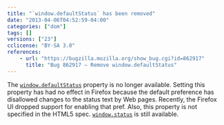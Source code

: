 ```yaml
---
title: "`window.defaultStatus` has been removed"
date: "2013-04-06T04:52:59-04:00"
categories: ["dom"]
tags: []
versions: ["23"]
cclicense: "BY-SA 3.0"
references:
    - url: "https://bugzilla.mozilla.org/show_bug.cgi?id=862917"
      title: "Bug 862917 – Remove window.defaultStatus"
---
```

The [`window.defaultStatus`](https://developer.mozilla.org/en-US/docs/Web/API/window.defaultStatus) property is no longer available. Setting this property has had no effect in Firefox because the default preference has disallowed changes to the status text by Web pages. Recently, the Firefox UI dropped support for enabling that pref. Also, this property is not specified in the HTML5 spec. [`window.status`](https://developer.mozilla.org/en-US/docs/Web/API/window.status) is still available.
